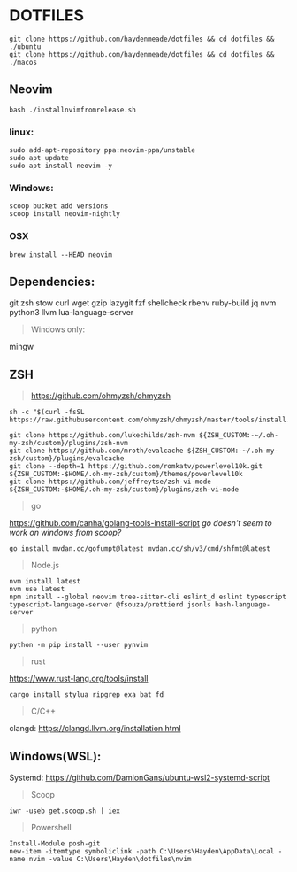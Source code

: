 # DOTFILES

```
git clone https://github.com/haydenmeade/dotfiles && cd dotfiles && ./ubuntu
git clone https://github.com/haydenmeade/dotfiles && cd dotfiles && ./macos
```

## Neovim

```
bash ./installnvimfromrelease.sh
```

### linux:

```
sudo add-apt-repository ppa:neovim-ppa/unstable
sudo apt update
sudo apt install neovim -y
```

### Windows:

```
scoop bucket add versions
scoop install neovim-nightly
```

### OSX

```
brew install --HEAD neovim
```

## Dependencies:

git
zsh
stow
curl
wget
gzip
lazygit
fzf
shellcheck
rbenv
ruby-build
jq
nvm
python3
llvm
lua-language-server

> Windows only:

mingw

## ZSH

> https://github.com/ohmyzsh/ohmyzsh

```
sh -c "$(curl -fsSL https://raw.githubusercontent.com/ohmyzsh/ohmyzsh/master/tools/install.sh)"
```

```
git clone https://github.com/lukechilds/zsh-nvm ${ZSH_CUSTOM:-~/.oh-my-zsh/custom}/plugins/zsh-nvm
git clone https://github.com/mroth/evalcache ${ZSH_CUSTOM:-~/.oh-my-zsh/custom}/plugins/evalcache
git clone --depth=1 https://github.com/romkatv/powerlevel10k.git ${ZSH_CUSTOM:-$HOME/.oh-my-zsh/custom}/themes/powerlevel10k
git clone https://github.com/jeffreytse/zsh-vi-mode ${ZSH_CUSTOM:-$HOME/.oh-my-zsh/custom}/plugins/zsh-vi-mode
```

> go

https://github.com/canha/golang-tools-install-script
_go doesn't seem to work on windows from scoop?_

```
go install mvdan.cc/gofumpt@latest mvdan.cc/sh/v3/cmd/shfmt@latest
```

> Node.js

```
nvm install latest
nvm use latest
npm install --global neovim tree-sitter-cli eslint_d eslint typescript typescript-language-server @fsouza/prettierd jsonls bash-language-server
```

> python

```
python -m pip install --user pynvim
```

> rust

https://www.rust-lang.org/tools/install

```
cargo install stylua ripgrep exa bat fd
```

> C/C++

clangd: https://clangd.llvm.org/installation.html

## Windows(WSL):

Systemd: https://github.com/DamionGans/ubuntu-wsl2-systemd-script

> Scoop

```
iwr -useb get.scoop.sh | iex
```

> Powershell

```
Install-Module posh-git
new-item -itemtype symboliclink -path C:\Users\Hayden\AppData\Local -name nvim -value C:\Users\Hayden\dotfiles\nvim
```
